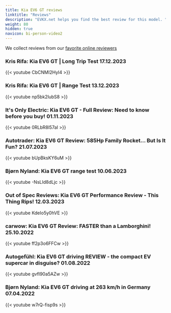 ```yaml
---
title: Kia EV6 GT reviews
linktitle: "Reviews"
description: "EVKX.net helps you find the best review for this model. "
weight: 80
hidden: true
navicon: bi-person-video2
---
```

We collect reviews from our [favorite online reviewers](/guides/evreviewers/)

### Kris Rifa: Kia EV6 GT | Long Trip Test 17.12.2023

{{< youtube CbCNMI2HyI4 >}}

### Kris Rifa: Kia EV6 GT | Range Test 13.12.2023

{{< youtube np5bk2lubS8 >}}

### It's Only Electric: Kia EV6 GT - Full Review: Need to know before you buy! 01.11.2023

{{< youtube 0RLbR8l57aI >}}

### Autotrader: Kia EV6 GT Review: 585Hp Family Rocket... But Is It Fun? 21.07.2023

{{< youtube bUpBksKY6uM >}}

### Bjørn Nyland: Kia EV6 GT range test 10.06.2023

{{< youtube -NsLId8dLjc >}}

### Out of Spec Reviews: Kia EV6 GT Performance Review - This Thing Rips! 12.03.2023

{{< youtube KdeIo5y0hVE >}}

### carwow: Kia EV6 GT Review: FASTER than a Lamborghini! 25.10.2022

{{< youtube ff2p3o6FFCw >}}

### Autogefühl: Kia EV6 GT driving REVIEW - the compact EV supercar in disguise? 01.08.2022

{{< youtube gvfl90a5AZw >}}

### Bjørn Nyland: Kia EV6 GT driving at 263 km/h in Germany 07.04.2022

{{< youtube w7rQ-fisp9s >}}

